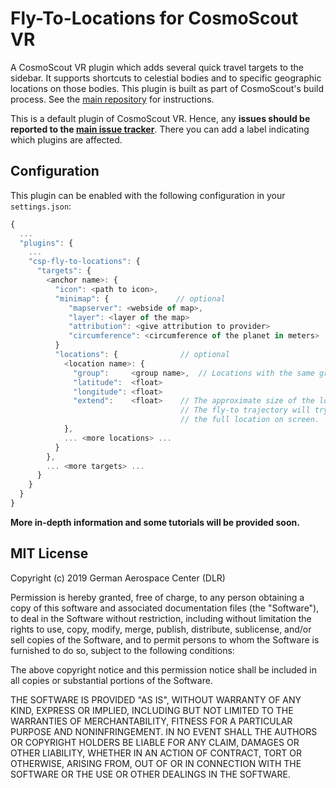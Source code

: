 # Fly-To-Locations for CosmoScout VR

A CosmoScout VR plugin which adds several quick travel targets to the sidebar. It supports shortcuts to celestial bodies and to specific geographic locations on those bodies. This plugin is built as part of CosmoScout's build process. See the [main repository](https://github.com/cosmoscout/cosmoscout-vr) for instructions.

This is a default plugin of CosmoScout VR. Hence, any **issues should be reported to the [main issue tracker](https://github.com/cosmoscout/cosmoscout-vr/issues)**. There you can add a label indicating which plugins are affected.

## Configuration

This plugin can be enabled with the following configuration in your `settings.json`:

```javascript
{
  ...
  "plugins": {
    ...
    "csp-fly-to-locations": {
      "targets": {
        <anchor name>: {
          "icon": <path to icon>,
          "minimap": {               // optional
             "mapserver": <webside of map>,
             "layer": <layer of the map>
             "attribution": <give attribution to provider>
             "circumference": <circumference of the planet in meters>
          }
          "locations": {              // optional
            <location name>: {
              "group":     <group name>,  // Locations with the same group will be put together.
              "latitude":  <float>
              "longitude": <float>
              "extend":    <float>    // The approximate size of the location in meters. 
                                      // The fly-to trajectory will try to show 
                                      // the full location on screen.
            },
            ... <more locations> ...
          }
        },
        ... <more targets> ...
      }
    }
  }
}
```

**More in-depth information and some tutorials will be provided soon.**

## MIT License

Copyright (c) 2019 German Aerospace Center (DLR)

Permission is hereby granted, free of charge, to any person obtaining a copy
of this software and associated documentation files (the "Software"), to deal
in the Software without restriction, including without limitation the rights
to use, copy, modify, merge, publish, distribute, sublicense, and/or sell
copies of the Software, and to permit persons to whom the Software is
furnished to do so, subject to the following conditions:

The above copyright notice and this permission notice shall be included in all
copies or substantial portions of the Software.

THE SOFTWARE IS PROVIDED "AS IS", WITHOUT WARRANTY OF ANY KIND, EXPRESS OR
IMPLIED, INCLUDING BUT NOT LIMITED TO THE WARRANTIES OF MERCHANTABILITY,
FITNESS FOR A PARTICULAR PURPOSE AND NONINFRINGEMENT. IN NO EVENT SHALL THE
AUTHORS OR COPYRIGHT HOLDERS BE LIABLE FOR ANY CLAIM, DAMAGES OR OTHER
LIABILITY, WHETHER IN AN ACTION OF CONTRACT, TORT OR OTHERWISE, ARISING FROM,
OUT OF OR IN CONNECTION WITH THE SOFTWARE OR THE USE OR OTHER DEALINGS IN THE
SOFTWARE.
